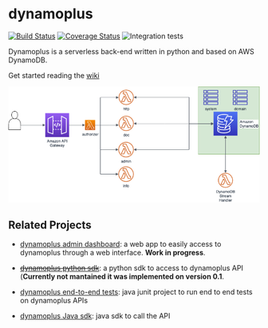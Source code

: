 # dynamoplus

[![Build Status](https://travis-ci.com/antessio/dynamoplus.svg?branch=master)](https://travis-ci.com/antessio/dynamoplus) [![Coverage Status](https://coveralls.io/repos/github/antessio/dynamoplus/badge.svg?branch=master)](https://coveralls.io/github/antessio/dynamoplus?branch=master) ![Integration tests ](https://github.com/antessio/dynamoplus/workflows/Integration%20tests/badge.svg?branch=master)


Dynamoplus is a serverless back-end written in python and based on AWS DynamoDB. 

Get started reading the [wiki](https://github.com/antessio/dynamoplus/wiki) 


![](dynamoplus.png)



## Related Projects

- [dynamoplus admin dashboard](https://github.com/antessio/dynamoplus-admin-dashboard): a web app to easily access to dynamoplus through a web interface. **Work in progress**. 

- [~~dynamoplus python sdk~~](https://github.com/antessio/dynamoplus-python-sdk): a python sdk to access to dynamoplus API (**Currently not mantained it was implemented on version 0.1**.

- [dynamoplus end-to-end tests](https://github.com/antessio/dynamoplus-e2e-tests): java junit project to run end to end tests
on dynamoplus APIs

- [dynamoplus Java sdk](https://github.com/antessio/dynamoplus-java-sdk): java sdk to call the API
